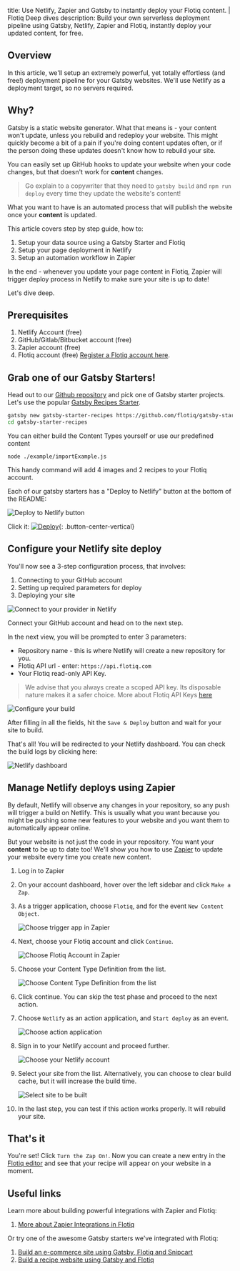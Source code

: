 title: Use Netlify, Zapier and Gatsby to instantly deploy your Flotiq content. | Flotiq Deep dives
description: Build your own serverless deployment pipeline using Gatsby, Netlify, Zapier and Flotiq, instantly deploy your updated content, for free.

## Overview

In this article, we'll setup an extremely powerful, yet totally effortless (and free!) deployment pipeline for your Gatsby websites. We'll use Netlify as a deployment target, so no servers required.

## Why?

Gatsby is a static website generator. What that means is - your content won't update, unless you rebuild and redeploy your website. This might quickly become a bit of a pain if you're doing content updates often, or if the person doing these updates doesn't know how to rebuild your site.

You can easily set up GitHub hooks to update your website when your code changes, but that doesn't work for **content** changes.

> Go explain to a copywriter that they need to `gatsby build` and `npm run deploy` every time they update the website's content!

What you want to have is an automated process that will publish the website once your **content** is updated.

This article covers step by step guide, how to: 

1. Setup your data source using a Gatsby Starter and Flotiq
2. Setup your page deployment in Netlify
3. Setup an automation workflow in Zapier

In the end - whenever you update your page content in Flotiq, Zapier will trigger deploy process in Netlify to make sure your site is up to date!



Let's dive deep.

## Prerequisites

1. Netlify Account (free)
2. GitHub/Gitlab/Bitbucket account (free)
3. Zapier account (free)
4. Flotiq account (free) [Register a Flotiq account here](https://editor.flotiq.com/register.html).

## Grab one of our Gatsby Starters!

Head out to our [Github repository](https://github.com/flotiq) and pick one of Gatsby starter projects. Let's use the popular [Gatsby Recipes Starter](https://github.com/flotiq/gatsby-starter-recipes). 

```bash
gatsby new gatsby-starter-recipes https://github.com/flotiq/gatsby-starter-recipes.git
cd gatsby-starter-recipes
```

You can either build the Content Types yourself or use our predefined content

```
node ./example/importExample.js
```

This handy command will add 4 images and 2 recipes to your Flotiq account.


Each of our gatsby starters has a "Deploy to Netlify" button at the bottom of the README:

![Deploy to Netlify button](images/serverless-deployment-pipeline/github-1.png)

Click it: [![Deploy](https://www.netlify.com/img/deploy/button.svg)](https://app.netlify.com/start/deploy?repository=https://github.com/flotiq/gatsby-starter-recipes){: .button-center-vertical}

## Configure your Netlify site deploy

You'll now see a 3-step configuration process, that involves:

1. Connecting to your GitHub account
2. Setting up required parameters for deploy
3. Deploying your site

![Connect to your provider in Netlify](images/serverless-deployment-pipeline/netlify-1.png)

Connect your GitHub account and head on to the next step.

In the next view, you will be prompted to enter 3 parameters:

* Repository name - this is where Netlify will create a new repository for you.
* Flotiq API url - enter: `https://api.flotiq.com`
* Your Flotiq read-only API Key.

> We advise that you always create a scoped API key. Its disposable nature makes it a safer choice. More about Flotiq API Keys [here](https://flotiq.com/docs/API/)

![Configure your build](images/serverless-deployment-pipeline/netlify-2.png)


After filling in all the fields, hit the `Save & Deploy` button and wait for your site to build.

That's all! You will be redirected to your Netlify dashboard. You can check the build logs by clicking here:

![Netlify dashboard](images/serverless-deployment-pipeline/netlify-3.png)

## Manage Netlify deploys using Zapier

By default, Netlify will observe any changes in your repository, so any push will trigger a build on Netlify. This is usually what you want because you might be pushing some new features to your website and you want them to automatically appear online.  

But your website is not just the code in your repository. You want your **content** to be up to date too! We'll show you how to use [Zapier](https://zapier.com) to update your website every time you create new content.

1. Log in to Zapier
2. On your account dashboard, hover over the left sidebar and click `Make a Zap`.
3. As a trigger application, choose `Flotiq`, and for the event `New Content Object`.

    ![Choose trigger app in Zapier](images/serverless-deployment-pipeline/zapier-1.png)

4. Next, choose your Flotiq account and click `Continue`. 

    ![Choose Flotiq Account in Zapier](images/serverless-deployment-pipeline/zapier-2.png)


5. Choose your Content Type Definition from the list.

    ![Choose Content Type Definition from the list](images/serverless-deployment-pipeline/zapier-3.png)

6. Click continue. You can skip the test phase and proceed to the next action.

7. Choose `Netlify` as an action application, and `Start deploy` as an event.

    ![Choose action application](images/serverless-deployment-pipeline/zapier-4.png)

8. Sign in to your Netlify account and proceed further.

    ![Choose your Netlify account](images/serverless-deployment-pipeline/zapier-5.png)

9. Select your site from the list. Alternatively, you can choose to clear build cache, but it will increase the build time.

    ![Select site to be built](images/serverless-deployment-pipeline/zapier-6.png)

10. In the last step, you can test if this action works properly. It will rebuild your site.

## That's it
You're set! Click `Turn the Zap On!`. Now you can create a new entry in the [Flotiq editor](https://editor.flotiq.com) and see that your recipe will appear on your website in a moment.

## Useful links
Learn more about building powerful integrations with Zapier and Flotiq:
1. [More about Zapier Integrations in Flotiq](https://flotiq.com/docs/API/zapier/)

Or try one of the awesome Gatsby starters we've integrated with Flotiq:
1. [Build an e-commerce site using Gatsby, Flotiq and Snipcart](https://dev.to/flotiq/build-an-e-commerce-site-with-gatsby-and-snipcart-3jpg)
2. [Build a recipe website using Gatsby and Flotiq](https://dev.to/flotiq/building-a-recipes-website-using-gatsby-and-flotiq-2b3a)







